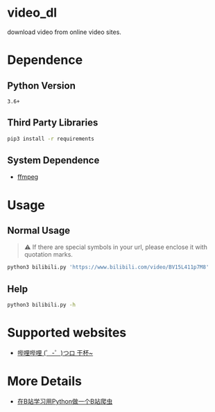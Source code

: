 # video_dl
download video from online video sites.

# Dependence
## Python Version
```
3.6+
```
## Third Party Libraries
```bash
pip3 install -r requirements
```
## System Dependence
- [ffmpeg](https://ffmpeg.org/)

# Usage
## Normal Usage
> :warning: If there are special symbols in your url, please enclose it with quotation marks. 
```bash
python3 bilibili.py 'https://www.bilibili.com/video/BV15L411p7M8'
```
## Help
```bash
python3 bilibili.py -h
```

# Supported websites
- [哔哩哔哩 (゜-゜)つロ 干杯~](https://www.bilibili.com/)

# More Details
- [在B站学习用Python做一个B站爬虫](https://www.bilibili.com/video/BV1nv411T798/)
